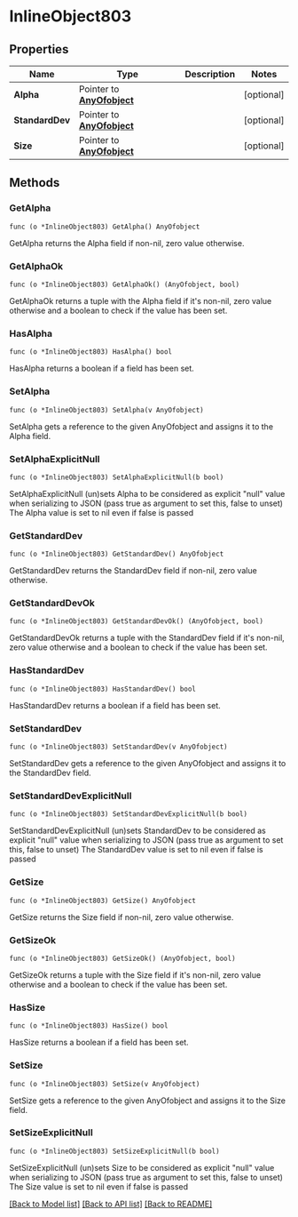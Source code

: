 # InlineObject803

## Properties

Name | Type | Description | Notes
------------ | ------------- | ------------- | -------------
**Alpha** | Pointer to [**AnyOfobject**](anyOf&lt;object&gt;.md) |  | [optional] 
**StandardDev** | Pointer to [**AnyOfobject**](anyOf&lt;object&gt;.md) |  | [optional] 
**Size** | Pointer to [**AnyOfobject**](anyOf&lt;object&gt;.md) |  | [optional] 

## Methods

### GetAlpha

`func (o *InlineObject803) GetAlpha() AnyOfobject`

GetAlpha returns the Alpha field if non-nil, zero value otherwise.

### GetAlphaOk

`func (o *InlineObject803) GetAlphaOk() (AnyOfobject, bool)`

GetAlphaOk returns a tuple with the Alpha field if it's non-nil, zero value otherwise
and a boolean to check if the value has been set.

### HasAlpha

`func (o *InlineObject803) HasAlpha() bool`

HasAlpha returns a boolean if a field has been set.

### SetAlpha

`func (o *InlineObject803) SetAlpha(v AnyOfobject)`

SetAlpha gets a reference to the given AnyOfobject and assigns it to the Alpha field.

### SetAlphaExplicitNull

`func (o *InlineObject803) SetAlphaExplicitNull(b bool)`

SetAlphaExplicitNull (un)sets Alpha to be considered as explicit "null" value
when serializing to JSON (pass true as argument to set this, false to unset)
The Alpha value is set to nil even if false is passed
### GetStandardDev

`func (o *InlineObject803) GetStandardDev() AnyOfobject`

GetStandardDev returns the StandardDev field if non-nil, zero value otherwise.

### GetStandardDevOk

`func (o *InlineObject803) GetStandardDevOk() (AnyOfobject, bool)`

GetStandardDevOk returns a tuple with the StandardDev field if it's non-nil, zero value otherwise
and a boolean to check if the value has been set.

### HasStandardDev

`func (o *InlineObject803) HasStandardDev() bool`

HasStandardDev returns a boolean if a field has been set.

### SetStandardDev

`func (o *InlineObject803) SetStandardDev(v AnyOfobject)`

SetStandardDev gets a reference to the given AnyOfobject and assigns it to the StandardDev field.

### SetStandardDevExplicitNull

`func (o *InlineObject803) SetStandardDevExplicitNull(b bool)`

SetStandardDevExplicitNull (un)sets StandardDev to be considered as explicit "null" value
when serializing to JSON (pass true as argument to set this, false to unset)
The StandardDev value is set to nil even if false is passed
### GetSize

`func (o *InlineObject803) GetSize() AnyOfobject`

GetSize returns the Size field if non-nil, zero value otherwise.

### GetSizeOk

`func (o *InlineObject803) GetSizeOk() (AnyOfobject, bool)`

GetSizeOk returns a tuple with the Size field if it's non-nil, zero value otherwise
and a boolean to check if the value has been set.

### HasSize

`func (o *InlineObject803) HasSize() bool`

HasSize returns a boolean if a field has been set.

### SetSize

`func (o *InlineObject803) SetSize(v AnyOfobject)`

SetSize gets a reference to the given AnyOfobject and assigns it to the Size field.

### SetSizeExplicitNull

`func (o *InlineObject803) SetSizeExplicitNull(b bool)`

SetSizeExplicitNull (un)sets Size to be considered as explicit "null" value
when serializing to JSON (pass true as argument to set this, false to unset)
The Size value is set to nil even if false is passed

[[Back to Model list]](../README.md#documentation-for-models) [[Back to API list]](../README.md#documentation-for-api-endpoints) [[Back to README]](../README.md)


